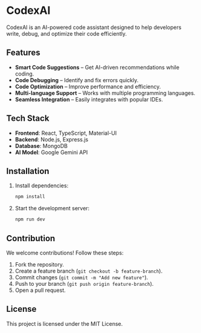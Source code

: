 # CodexAI

CodexAI is an AI-powered code assistant designed to help developers write, debug, and optimize their code efficiently.

## Features

- **Smart Code Suggestions** – Get AI-driven recommendations while coding.
- **Code Debugging** – Identify and fix errors quickly.
- **Code Optimization** – Improve performance and efficiency.
- **Multi-language Support** – Works with multiple programming languages.
- **Seamless Integration** – Easily integrates with popular IDEs.

## Tech Stack

- **Frontend**: React, TypeScript, Material-UI
- **Backend**: Node.js, Express.js
- **Database**: MongoDB
- **AI Model**: Google Gemini API

## Installation

1. Install dependencies:

   ```bash
   npm install
   ```

2. Start the development server:
   ```bash
   npm run dev
   ```

## Contribution

We welcome contributions! Follow these steps:

1. Fork the repository.
2. Create a feature branch (`git checkout -b feature-branch`).
3. Commit changes (`git commit -m "Add new feature"`).
4. Push to your branch (`git push origin feature-branch`).
5. Open a pull request.

## License

This project is licensed under the MIT License.
